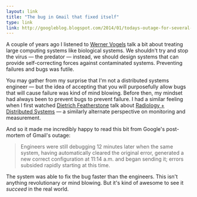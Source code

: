 ```yaml
---
layout: link
title: "The bug in Gmail that fixed itself"
type: link
link: http://googleblog.blogspot.com/2014/01/todays-outage-for-several-google.html
---
```


A couple of years ago I listened to [Werner Vogels](http://www.allthingsdistributed.com/) talk a bit about treating large computing systems like biological systems. We shouldn't try and stop the virus — the predator — instead, we should design systems that can provide self-correcting forces against contaminated systems. Preventing failures and bugs was futile. 

You may gather from my surprise that I'm not a distributed systems engineer — but the idea of accepting that you will purposefully allow bugs that will cause failure was kind of mind blowing. Before then, my mindset had always been to prevent bugs to prevent failure. I had a similar feeling when I first watched [Dietrich Featherstone](https://twitter.com/d2fn) talk about [Radiology + Distributed Systems](http://vimeo.com/52398797) — a similarly alternate perspective on monitoring and measurement.

And so it made me incredibly happy to read this bit from Google's post-mortem of Gmail's outage:

> Engineers were still debugging 12 minutes later when the same system, having automatically cleared the original error, generated a new correct configuration at 11:14 a.m. and began sending it; errors subsided rapidly starting at this time.

The system was able to fix the bug faster than the engineers. This isn't anything revolutionary or mind blowing. But it's kind of awesome to see it *succeed* in the real world.
